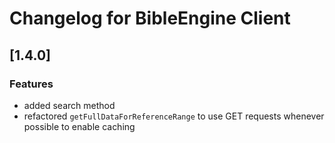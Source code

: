 # Changelog for BibleEngine Client

## [1.4.0]

### Features

-   added search method
-   refactored `getFullDataForReferenceRange` to use GET requests whenever possible to enable caching
